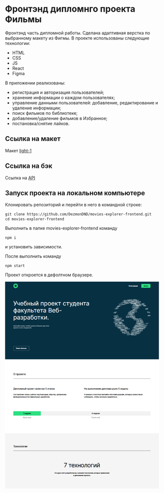 # Фронтэнд дипломнго проекта Фильмы

Фронтэнд часть дипломной работы. Сделана адаптивная верстка по выбранному макету из Фигмы. В проекте использованы следующие технологии:

- HTML
- CSS
- JS
- React
- Figma

В приложении реализованы:

- регистрация и авторизация пользователей;
- хранение информации о каждом пользователях;
- управление данными пользователей: добавление, редактирование и удаление информации;
- поиск фильмов по библиотеке;
- добавление/удаление фильмов в Избранное;
- постановка/снятие лайков.

## Ссылка на макет

Макет [light-1](https://www.figma.com/file/6FMWkB94wE7KTkcCgUXtnC/%D0%94%D0%B8%D0%BF%D0%BB%D0%BE%D0%BC%D0%BD%D1%8B%D0%B9-%D0%BF%D1%80%D0%BE%D0%B5%D0%BA%D1%82?type=design&node-id=932%3A2618&mode=design&t=OfYuwLyDScWO6JFf-1)

## Ссылка на бэк
Ссылка на [API](https://api.movies.den.nomoredomainsmonster.ru)

## Запуск проекта на локальном компьютере

Клонировать репозиторий и перейти в него в командной строке:

```
git clone https://github.com/DezmonDND/movies-explorer-frontend.git
cd movies-explorer-frontend
```

Выполнить в папке movies-explorer-frontend команду 
```
npm i 
```
и установить зависимости. 

После выполнить команду 
```
npm start
```
Проект откроется в дефолтном браузере.

<p align="center">
  <img src="https://github.com/DezmonDND/movies-explorer-frontend/blob/main/preview.png?raw=true" alt="Превью's custom image"/>
</p>
